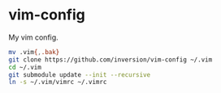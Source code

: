 vim-config
==========
My vim config.

```bash
mv .vim{,.bak}
git clone https://github.com/inversion/vim-config ~/.vim
cd ~/.vim
git submodule update --init --recursive
ln -s ~/.vim/vimrc ~/.vimrc
```
